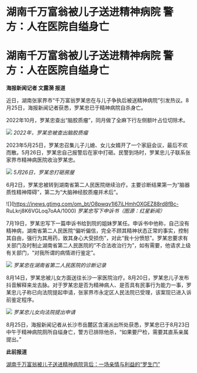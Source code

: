 # 湖南千万富翁被儿子送进精神病院 警方：人在医院自缢身亡

# 湖南千万富翁被儿子送进精神病院 警方：人在医院自缢身亡

**海报新闻记者 文露漪 报道**

近日，湖南张家界市“千万富翁罗某忠在与儿子争执后被送精神病院”引发热议。8月25日，海报新闻记者获悉，罗某忠已于精神病院自杀身亡。

2022年10月，罗某忠查出“脑胶质瘤”，同月做了全麻下行左侧额叶占位切除术。

![](https://inews.gtimg.com/om_bt/OAPK_f2J3BoU0bM6A3OwLOxjldVUt4jB8KnqphhjS3pP0AA/1000)
_2022年，罗某忠被查出脑胶质瘤_

2023年5月25日，罗某忠召集儿子儿媳、女儿女婿开了一个家庭会议，最后不欢而散。5月26日，罗某忠自己报警后在家中打砸。民警到场时，罗某忠儿子联系张家界市精神病医院收治罗某忠。

![](https://inews.gtimg.com/om_bt/OCzKDhlFsXxZUpvPSOBHEpqXgRH_poxMhEaQwpadl8wVAAA/1000)
_5月26日，罗某忠打砸房屋_

6月2日，罗某忠被转到湖南省第二人民医院继续治疗。主要诊断结果第一为“脑器质性精神障碍”，第二为“大脑神经胶质瘤并术后”。

![](https://inews.gtimg.com/om_bt/O8pwqv1I67iLHmhOXGEZ88rd8fBc-
RuLkrj8K6VGLoq7oAA/1000) _罗某忠写下申诉书（图源：红星新闻）_

7月19日，罗某忠写下一篇申诉书给到院的姐妹罗某任。申诉书中他称，自己没有精神病，湖南省第二人民医院“偏听偏信，完全不顾其精神状态正常的事实，控制其自由，强行为其用药，致其身心大受损伤”，对此“我十分愤怒”。罗某忠要求有关部门及时制止湖南省第二人民医院的“不合法收治行为”，如有需要，他请求上级有关部门，“对我所谓的病情进行鉴定”。

![](https://inews.gtimg.com/om_bt/OMDlxQOSvoW2XqCSxrm3MilISZH2BpgL5wds36w_DSPkUAA/1000)
_罗某忠在湖南省第二人民医院的诊断记录_

8月14日，罗某忠被儿女方面送往长沙一家医院治疗。8月20日，罗某忠儿子发布抖音解释来龙去脉。对于罗某忠是否为精神病人、是否具有民事行为能力一事，罗某忠儿子称已向法院提起申请，张家界市永定区人民法院已受理，该案现已进入诉前鉴定程序。

![](https://inews.gtimg.com/om_bt/OZRUauU5Ma9Nk5Rh_tn9dg0ZOtIUrzDI9tjcQCqcPe1BkAA/1000)
_罗某忠儿女向法院提出申请_

8月25日，海报新闻记者从长沙市岳麓区含浦派出所处获悉，罗某忠已于8月23日中午于精神病院厕所自缢身亡，警方已排除他杀，“如果要尸检，需要其直系亲属提出。”

**此前报道**

[湖南千万富翁被儿子送进精神病院背后：一场亲情与利益的“罗生门”](https://new.qq.com/rain/a/20230823A0A82R00)

